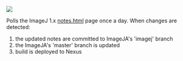 [![](https://travis-ci.org/imagej/ij1-builds.svg?branch=master)](https://travis-ci.org/imagej/ij1-builds)

Polls the ImageJ 1.x [notes.html](https://wsr.imagej.net/notes.html) page once a day. 
When changes are detected:
1) the updated notes are committed to ImageJA's 'imagej' branch 
2) the ImageJA's 'master' branch is updated
3) build is deployed to Nexus

